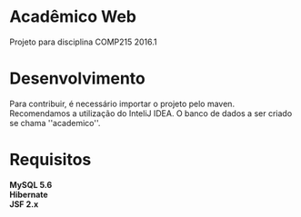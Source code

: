 # Acadêmico Web

Projeto para disciplina COMP215 2016.1  

# Desenvolvimento

Para contribuir, é necessário importar o projeto pelo maven. Recomendamos a utilização do InteliJ IDEA. O banco de dados a ser criado se chama ''academico''.

# Requisitos

**MySQL 5.6**  
**Hibernate**  
**JSF 2.x**

